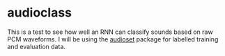 # audioclass

This is a test to see how well an RNN can classify sounds based on raw PCM waveforms. I will be using the [audioset](https://github.com/unixpickle/audioset) package for labelled training and evaluation data.
